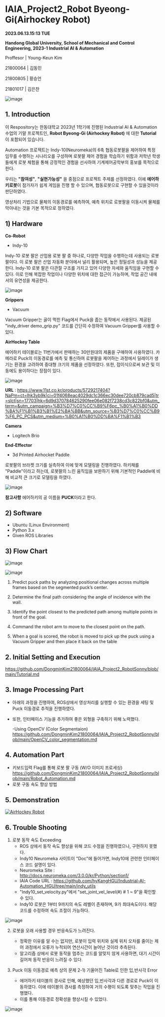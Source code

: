# IAIA_Project2_Robot Byeong-Gi(Airhockey Robot)

**2023.06.13.15:13 TUE**

**Handong Global University, School of Mechanical and Control Engineering, 2023-1 Industrial AI & Automation**

Proffesor | Young-Keun Kim

21800064 | 김동민

21800805 | 황승언

21801017 | 김은찬

![image](https://user-images.githubusercontent.com/84533279/173822161-78baf6a8-6bdf-46b9-a990-63b9ed181984.png)

## 1. Introduction

이 Respository는 한동대학교 2023년 1학기에 진행된 Industrial AI & Automation 수업의 기말 프로젝트인, **Robot Byeong-Gi (Airhockey Robot)** 에 대한  **Tutorial**  이 포함되어 있습니다.

Automation 프로젝트는 Indy-10(Neuromeka)의 6축 협동로봇팔을 제어하여 특정 임무를 수행하는 시나리오를 구성하며 로봇팔 제어 경험을 학습하기 위함과 저학년 학생들에게 로봇 체험을 통해 긍정적인 경험을 선사하여 기계제어공학부의 홍보를 목적으로 한다.

우리는 **"참여성"**, **"실현가능성"** 을 중점으로 프로젝트 주제를 선정하였다. 이에 **에어하키로봇**이 참가자가 쉽게 게임을 진행 할 수 있으며, 협동로봇으로 구현할 수 있을것이라 판단하였다.

영상처리 기법으로 물체의 이동경로를 예측하여, 예측 위치로 로봇팔을 이동시켜 물체를막아내는 것을 기본 목적으로 정하였다.



## 1) Hardware

**Co-Robot**
* Indy-10

Indy-10 로봇 팔은 산업용 로봇 팔 중 하나로, 다양한 작업을 수행하는데 사용되는 로봇 팔이다. 이 로봇 팔은 산업 자동화 분야에서 널리 활용되며, 높은 정밀성과 성능을 제공한다.
Indy-10 로봇 팔은 다관절 구조를 가지고 있어 다양한 자세와 움직임을 구현할 수 있다. 이로 인해 복잡한 작업이나 다양한 위치에 대한 접근이 가능하며, 작업 공간 내에서의 유연성을 제공한다.

![image](https://github.com/DongminKim21800064/IAIA_Project2_RobotSonny/assets/91419683/35fa5e27-5bc3-4d0f-a8c8-6290a74c6d2e)



**Grippers**
* Vacuum

Vacuum Gripper는 골이 먹힌 Flag에서 Puck을 줍는 동작에서 사용된다. 제공된 "indy_driver demo_grip.py" 코드를 간단히 수정하여 Vacuum Gripper를 사용할 수 있다.


**AirHockey Table**

에어하키 테이블로는 11번가에서 판매하는 30만원대의 제품을 구매하여 사용하였다. 카메라로 Puck의 이동경로를 예측 및 통신하여 로봇팔을 제어하는 과정에서 딜레이가 생기는 환경을 고려하여 중대형 크기의 제품을 선정하였다. 또한, 접이식으로써 보관 및 이동에도 용이하다는 장점이 있다.


![image](https://github.com/DongminKim21800064/IAIA_Project2_RobotSonny/assets/91419683/4e3ffd42-2178-48a4-9c35-9f479365e358)

**URL** : https://www.11st.co.kr/products/5729217404?NaPm=ct=lhk3yb9k|ci=01f4068eac4029dc1c366ec30dee720cb879cad5|tr=slct|sn=17703|hk=6d9d370784625290fee06e082f7238cd3c822bf0&utm_term=&utm_campaign=%B3%D7%C0%CC%B9%F6pc_%B0%A1%B0%DD%BA%F1%B1%B3%B1%E2%BA%BB&utm_source=%B3%D7%C0%CC%B9%F6_PC_PCS&utm_medium=%B0%A1%B0%DD%BA%F1%B1%B3

**Camera**
* Logitech Brio

**End-Effector**
* 3d Printed Airhocket Paddle

로봇팔의 브라켓 크기를 실측하여 이에 맞게 모델링을 진행하였다. 하키채를 "Paddle"이라고 하는데, 로봇팔의 느린 움직임을 보완하기 위해 기본적인 Paddle에 비해 비교적 큰 크기로 모델링을 하였다.

![image](https://github.com/DongminKim21800064/IAIA_Project2_RobotSonny/assets/91419683/556c4dad-de95-46b4-a35b-26ed7ac3c39c)



**참고사항**
에어하키의 공 이름을 **PUCK**이라고 한다.


## 2) Software

* Ubuntu (Linux Environment)
* Python 3.x
* Given ROS Libraries

## 3) Flow Chart

![image](https://github.com/DongminKim21800064/IAIA_Project2_RobotSonny/assets/91419683/facad01f-a214-4cc7-a382-84f436f15243)



![image](https://github.com/DongminKim21800064/IAIA_Project2_RobotSonny/assets/91419683/98dc770d-e2d1-4e78-859c-9b8fa5ae34dd)


1. Predict puck paths by analyzing positional changes across multiple frames based on the segmented puck’s center.

2. Determine the final path considering the angle of incidence with the wall.

3. Identify the point closest to the predicted path among multiple points in front of the goal.

4. Command the robot arm to move to the closest point on the path.

5. When a goal is scored, the robot is moved to pick up the puck using a Vacuum Gripper and then place it back on the table

## 2. Initial Setting and Execution

https://github.com/DongminKim21800064/IAIA_Project2_RobotSonny/blob/main/Tutorial.md

## 3. Image Processing Part

- 아래의 과정을 진행하여, ROS상에서 영상처리를 실행할 수 있는 환경을 세팅 및 Puck 이동경로 추적을 진행하였다.

- 또한, 인터페이스 기능을 추가하여 좋은 외형을 구축하기 위해 노력했다.

   -Using OpenCV (Color Segmentaion)
https://github.com/DongminKim21800064/IAIA_Project2_RobotSonny/blob/main/OpenCV_color_segmentation.md


## 4. Automation Part

- 키보드입력 Flag를 통해 로봇 팔 구동 (W/O 이미지 프로세싱)
https://github.com/DongminKim21800064/IAIA_Project2_RobotSonny/blob/main/Robot_Automation.md
- 로봇 구동 속도 향상 방법



## 5. Demonstration
[![AirHockey Robot](http://img.youtube.com/vi/lsEivK4yrS4/0.jpg)](https://youtu.be/lsEivK4yrS4?t=0s)

## 6. Trouble Shooting

1) 로봇 동작 속도 Exceeding
   - ROS 상에서 동작 속도 향상을 위해 코드 수정을 진행하였으나, 구현하지 못했다.
   - Indy10 Neuromeka 사이트이 "Doc"에 들어가면, Indy10에 관련한 인터페이스 코드 설명이 있다.
   - Neuromeka Site : http://docs.neuromeka.com/3.0.0/kr/Python/section1/
   - IAIA Code URL : https://github.com/hyKangHGU/Industrial-AI-Automation_HGU/tree/main/indy_utils
   - "Indy10_set_velocity.py"에서 "set_joint_vel_level(#)  # 1 ~ 9"을 확인할 수 있다.
   - Indy10 로봇은 1부터 9까지의 속도 레벨이 존재하며, 9가 최대속도이다. 해당 코드를 수정하여 속도 조절이 가능하다.

![image](https://github.com/DongminKim21800064/IAIA_Project2_RobotSonny/assets/91419683/5ce9a220-fd8b-42de-bea5-7519282c5ba8)



2) 로봇을 오래 사용할 경우 반응속도가 느려진다.
   - 정확한 이유를 알 수는 없지만, 로봇이 입력 위치와 실제 위치 오차를 줄이는 제어 과정에서 오류가 누적되어 연산시간이 늘어난 것이라 추측된다.
   - 알고리즘 상에서 로봇 동작을 멈추는 코드를 알맞지 않게 사용하면, 대기 시간이 길어져 동작 반응이 느려질 수 있다.

3) Puck 이동 이동경로 예측 상의 문제
   2-1) 기울어진 Table로 인한 입,반사각 Error
      - 에어하키 테이블의 경사로 인해, 예상했던 입,반사각과 다른 경로로 Puck이 이동하였다. 이에 테이블의 경사를 측정하여 거의 수평이 되도록 맞추는 작업을 진행했다.
      - 이를 통해 이동경로 정확성을 향상시킬 수 있었다.
   
  ![image](https://github.com/DongminKim21800064/IAIA_Project2_RobotSonny/assets/91419683/89f1925f-3892-4592-ba70-ac7ddae5146d)



